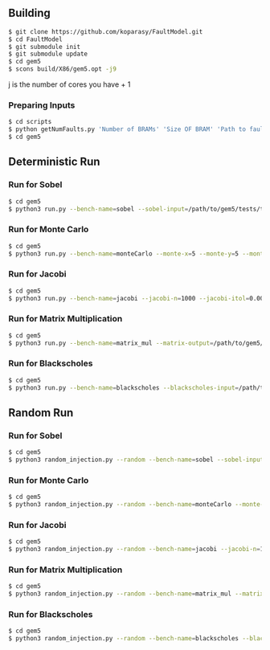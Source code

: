 ## Building
```sh
$ git clone https://github.com/koparasy/FaultModel.git
$ cd FaultModel
$ git submodule init
$ git submodule update
$ cd gem5
$ scons build/X86/gem5.opt -j9
```

j is the number of cores you have + 1

### Preparing Inputs

```sh
$ cd scripts
$ python getNumFaults.py 'Number of BRAMs' 'Size OF BRAM' 'Path to fault MAPS' 'path_to_gem5/inputs'
$ cd gem5
```

## Deterministic Run

### Run for Sobel

```sh
$ cd gem5
$ python3 run.py --bench-name=sobel --sobel-input=/path/to/gem5/tests/test-progs/sobel/figs/input.grey --sobel-output=/path/to/gem5/tests/test-progs/sobel/golden.bin
```

### Run for Monte Carlo

```sh
$ cd gem5
$ python3 run.py --bench-name=monteCarlo --monte-x=5 --monte-y=5 --monte-walks=50 --monte-tasks=5 --monte-output=/path/to/gem5/tests/test-progs/monteCarlo/golden.bin
```

### Run for Jacobi

```sh
$ cd gem5
$ python3 run.py --bench-name=jacobi --jacobi-n=1000 --jacobi-itol=0.00000001 --jacobi-dominant=1 --jacobi-maxiters=100 --jacobi-output=/path/to/gem5/tests/test-progs/jacobi/golden.bin
```

### Run for Matrix Multiplication

```sh
$ cd gem5
$ python3 run.py --bench-name=matrix_mul --matrix-output=/path/to/gem5/tests/test-progs/matrix_mul/golden.bin
```

### Run for Blackscholes

```sh
$ cd gem5
$ python3 run.py --bench-name=blackscholes --blackscholes-input=/path/to/gem5/tests/test-progs/blackscholes/1000.txt --blackscholes-output=/path/to/gem5/tests/test-progs/blackscholes/golden.bin
```

## Random Run

### Run for Sobel

```sh
$ cd gem5
$ python3 random_injection.py --random --bench-name=sobel --sobel-input=/path/to/gem5/tests/test-progs/sobel/figs/input.grey --sobel-output=/path/to/gem5/tests/test-progs/sobel/golden.bin
```

### Run for Monte Carlo

```sh
$ cd gem5
$ python3 random_injection.py --random --bench-name=monteCarlo --monte-x=5 --monte-y=5 --monte-walks=50 --monte-tasks=5 --monte-output=/path/to/gem5/tests/test-progs/monteCarlo/golden.bin
```

### Run for Jacobi

```sh
$ cd gem5
$ python3 random_injection.py --random --bench-name=jacobi --jacobi-n=1000 --jacobi-itol=0.00000001 --jacobi-dominant=1 --jacobi-maxiters=100 --jacobi-output=/path/to/gem5/tests/test-progs/jacobi/golden.bin
```

### Run for Matrix Multiplication

```sh
$ cd gem5
$ python3 random_injection.py --random --bench-name=matrix_mul --matrix-output=/path/to/gem5/tests/test-progs/matrix_mul/golden.bin
```

### Run for Blackscholes

```sh
$ cd gem5
$ python3 random_injection.py --random --bench-name=blackscholes --blackscholes-input=/path/to/gem5/tests/test-progs/blackscholes/1000.txt --blackscholes-output=/path/to/gem5/tests/test-progs/blackscholes/golden.bin